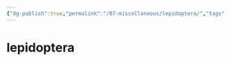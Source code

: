 ```yaml
---
{"dg-publish":true,"permalink":"/07-miscellaneous/lepidoptera/","tags":["misc","animals"],"created":"2024-12-27T15:05:01.250-06:00","updated":"2024-12-27T15:05:42.706-06:00"}
---
```


# lepidoptera
